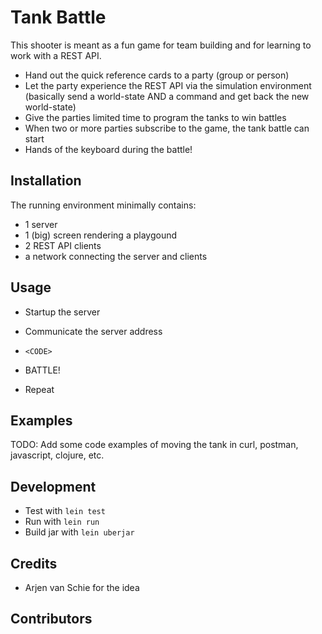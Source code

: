 # Tank Battle

This shooter is meant as a fun game for team building and for learning to work
with a REST API.

- Hand out the quick reference cards to a party (group or person)
- Let the party experience the REST API via the simulation environment
  (basically send a world-state AND a command and get back the new world-state)
- Give the parties limited time to program the tanks to win battles
- When two or more parties subscribe to the game, the tank battle can start
- Hands of the keyboard during the battle!

## Installation

The running environment minimally contains:

- 1 server
- 1 (big) screen rendering a playgound
- 2 REST API clients
- a network connecting the server and clients

## Usage

- Startup the server
- Communicate the server address

- `<CODE>`
- BATTLE!
- Repeat

## Examples

TODO: Add some code examples of moving the tank in curl, postman, javascript,
clojure, etc.

## Development

- Test with `lein test`
- Run with `lein run`
- Build jar with `lein uberjar`

## Credits

- Arjen van Schie for the idea

## Contributors
